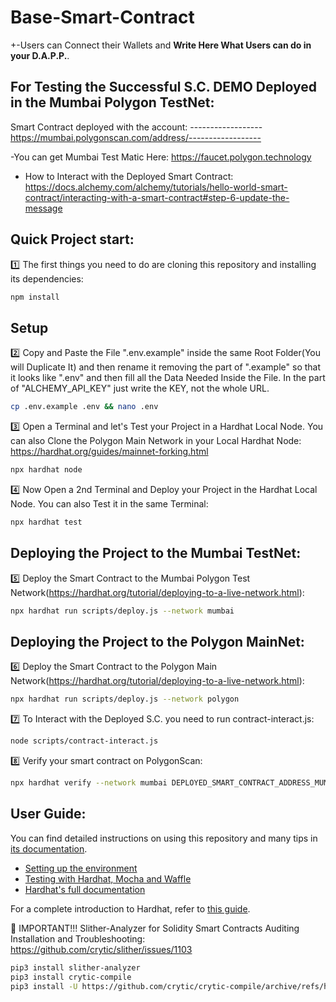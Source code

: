 # Base-Smart-Contract

+-Users can Connect their Wallets and **Write Here What Users can do in your D.A.P.P.**.

## For Testing the Successful S.C. DEMO Deployed in the Mumbai Polygon TestNet:

Smart Contract deployed with the account: ------------------
https://mumbai.polygonscan.com/address/------------------

-You can get Mumbai Test Matic Here:
https://faucet.polygon.technology

- How to Interact with the Deployed Smart Contract:
  https://docs.alchemy.com/alchemy/tutorials/hello-world-smart-contract/interacting-with-a-smart-contract#step-6-update-the-message

## Quick Project start:

:one: The first things you need to do are cloning this repository and installing its
dependencies:

```sh
npm install
```

## Setup

:two: Copy and Paste the File ".env.example" inside the same Root Folder(You will Duplicate It) and then rename it removing the part of ".example" so that it looks like ".env" and then fill all the Data Needed Inside the File. In the part of "ALCHEMY_API_KEY"
just write the KEY, not the whole URL.

```sh
cp .env.example .env && nano .env
```

:three: Open a Terminal and let's Test your Project in a Hardhat Local Node. You can also Clone the Polygon Main Network in your Local Hardhat Node:
https://hardhat.org/guides/mainnet-forking.html

```sh
npx hardhat node
```

:four: Now Open a 2nd Terminal and Deploy your Project in the Hardhat Local Node. You can also Test it in the same Terminal:

```sh
npx hardhat test
```

## Deploying the Project to the Mumbai TestNet:

:five: Deploy the Smart Contract to the Mumbai Polygon Test Network(https://hardhat.org/tutorial/deploying-to-a-live-network.html):

```sh
npx hardhat run scripts/deploy.js --network mumbai
```

## Deploying the Project to the Polygon MainNet:

:six: Deploy the Smart Contract to the Polygon Main Network(https://hardhat.org/tutorial/deploying-to-a-live-network.html):

```sh
npx hardhat run scripts/deploy.js --network polygon
```

:seven: To Interact with the Deployed S.C. you need to run contract-interact.js:

```sh
node scripts/contract-interact.js
```

:eight: Verify your smart contract on PolygonScan:

```sh
npx hardhat verify --network mumbai DEPLOYED_SMART_CONTRACT_ADDRESS_MUMBAI 'Hello World!'
```

## User Guide:

You can find detailed instructions on using this repository and many tips in [its documentation](https://hardhat.org/tutorial).

- [Setting up the environment](https://hardhat.org/tutorial/setting-up-the-environment.html)
- [Testing with Hardhat, Mocha and Waffle](https://hardhat.org/tutorial/testing-contracts.html)
- [Hardhat's full documentation](https://hardhat.org/getting-started/)

For a complete introduction to Hardhat, refer to [this guide](https://hardhat.org/getting-started/#overview).

:beginner: IMPORTANT!!! Slither-Analyzer for Solidity Smart Contracts Auditing Installation and Troubleshooting:
https://github.com/crytic/slither/issues/1103

```sh
pip3 install slither-analyzer
pip3 install crytic-compile
pip3 install -U https://github.com/crytic/crytic-compile/archive/refs/heads/dev-windows-long-paths.zip
```
